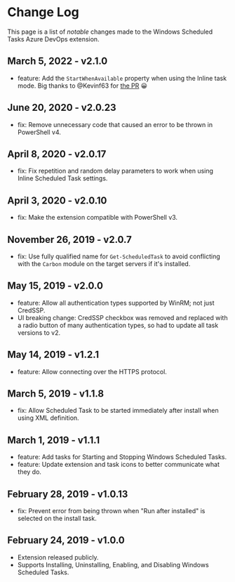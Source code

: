 # Change Log

This page is a list of *notable* changes made to the Windows Scheduled Tasks Azure DevOps extension.

## March 5, 2022 - v2.1.0

- feature: Add the `StartWhenAvailable` property when using the Inline task mode.
  Big thanks to @Kevinf63 for [the PR](https://github.com/deadlydog/AzureDevOps.WindowsScheduledTasks/pull/19) 😀

## June 20, 2020 - v2.0.23

- fix: Remove unnecessary code that caused an error to be thrown in PowerShell v4.

## April 8, 2020 - v2.0.17

- fix: Fix repetition and random delay parameters to work when using Inline Scheduled Task settings.

## April 3, 2020 - v2.0.10

- fix: Make the extension compatible with PowerShell v3.

## November 26, 2019 - v2.0.7

- fix: Use fully qualified name for `Get-ScheduledTask` to avoid conflicting with the `Carbon` module on the target servers if it's installed.

## May 15, 2019 - v2.0.0

- feature: Allow all authentication types supported by WinRM; not just CredSSP.
- UI breaking change: CredSSP checkbox was removed and replaced with a radio button of many authentication types, so had to update all task versions to v2.

## May 14, 2019 - v1.2.1

- feature: Allow connecting over the HTTPS protocol.

## March 5, 2019 - v1.1.8

- fix: Allow Scheduled Task to be started immediately after install when using XML definition.

## March 1, 2019 - v1.1.1

- feature: Add tasks for Starting and Stopping Windows Scheduled Tasks.
- feature: Update extension and task icons to better communicate what they do.

## February 28, 2019 - v1.0.13

- fix: Prevent error from being thrown when "Run after installed" is selected on the install task.

## February 24, 2019 - v1.0.0

- Extension released publicly.
- Supports Installing, Uninstalling, Enabling, and Disabling Windows Scheduled Tasks.
